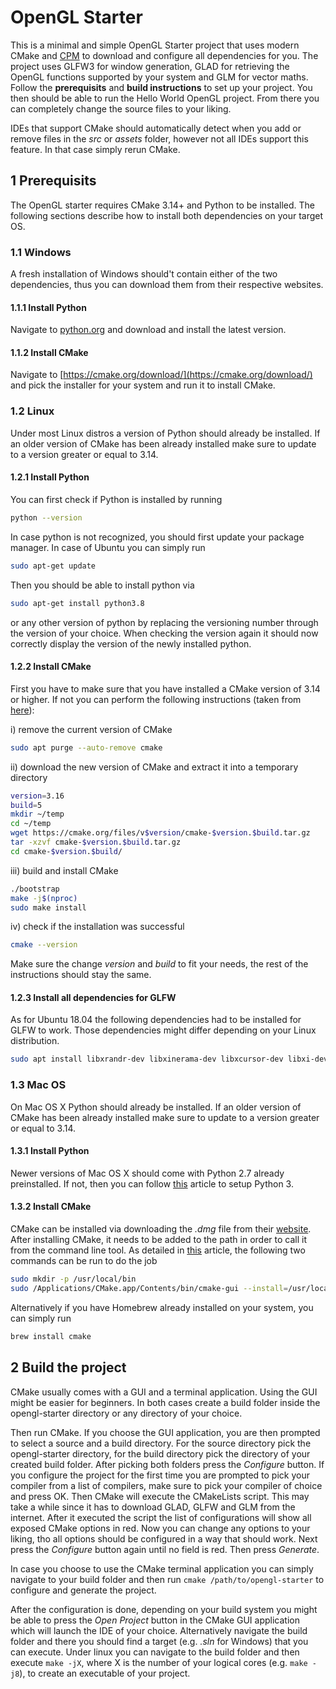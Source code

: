 # OpenGL Starter

This is a minimal and simple OpenGL Starter project that uses modern CMake and [CPM](https://github.com/TheLartians/CPM.cmake) to download and configure all dependencies for you. The project uses GLFW3 for window generation, GLAD for retrieving the OpenGL functions supported by your system and GLM for vector maths. Follow the **prerequisits** and **build instructions** to set up your project. You then should be able to run the Hello World OpenGL project. From there you can completely change the source files to your liking.

IDEs that support CMake should automatically detect when you add or remove files in the *src* or *assets* folder, however not all IDEs support this feature. In that case simply rerun CMake.

## 1 Prerequisits

The OpenGL starter requires CMake 3.14+ and Python to be installed. The following sections describe how to install both dependencies on your target OS. 

### 1.1 Windows

A fresh installation of Windows should't contain either of the two dependencies, thus you can download them from their respective websites.

#### 1.1.1 Install Python
Navigate to [python.org](python.org) and download and install the latest version.

#### 1.1.2 Install CMake
Navigate to [https://cmake.org/download/](https://cmake.org/download/) and pick the installer for your system and run it to install CMake.

### 1.2 Linux

Under most Linux distros a version of Python should already be installed. If an older version of CMake has been already installed make sure to update to a version greater or equal to 3.14.

#### 1.2.1 Install Python
You can first check if Python is installed by running

```bash
python --version
```

In case python is not recognized, you should first update your package manager. In case of Ubuntu you can simply run
```bash
sudo apt-get update
```

Then you should be able to install python via
```bash
sudo apt-get install python3.8
```

or any other version of python by replacing the versioning number through the version of your choice.
When checking the version again it should now correctly display the version of the newly installed python.

#### 1.2.2 Install CMake
First you have to make sure that you have installed a CMake version of 3.14 or higher. If not you can perform the following instructions (taken from [here](https://askubuntu.com/questions/355565/how-do-i-install-the-latest-version-of-cmake-from-the-command-line)):

i) remove the current version of CMake
```bash
sudo apt purge --auto-remove cmake
```

ii) download the new version of CMake and extract it into a temporary directory
```bash
version=3.16
build=5
mkdir ~/temp
cd ~/temp
wget https://cmake.org/files/v$version/cmake-$version.$build.tar.gz
tar -xzvf cmake-$version.$build.tar.gz
cd cmake-$version.$build/
```

iii) build and install CMake
```bash
./bootstrap
make -j$(nproc)
sudo make install
```

iv) check if the installation was successful
```bash
cmake --version
```

Make sure the change *version* and *build* to fit your needs, the rest of the instructions should stay the same.

#### 1.2.3 Install all dependencies for GLFW

As for Ubuntu 18.04 the following dependencies had to be installed for GLFW to work. Those dependencies might differ depending on your Linux distribution.

```bash
sudo apt install libxrandr-dev libxinerama-dev libxcursor-dev libxi-dev
```

### 1.3 Mac OS

On Mac OS X Python should already be installed. If an older version of CMake has been already installed make sure to update to a version greater or equal to 3.14.

#### 1.3.1 Install Python

Newer versions of Mac OS X should come with Python 2.7 already preinstalled. If not, then you can follow [this](https://docs.python-guide.org/starting/install3/osx/) article to setup Python 3.

#### 1.3.2 Install CMake

CMake can be installed via downloading the *.dmg* file from their [website](https://cmake.org/download/). After installing CMake, it needs to be added to the path in order to call it from the command line tool. As detailed in [this](https://tudat.tudelft.nl/installation/setupDevMacOs.html) article, the following two commands can be run to do the job

```bash
sudo mkdir -p /usr/local/bin
sudo /Applications/CMake.app/Contents/bin/cmake-gui --install=/usr/local/bin
```

Alternatively if you have Homebrew already installed on your system, you can simply run

```bash
brew install cmake
```

## 2 Build the project

CMake usually comes with a GUI and a terminal application. Using the GUI might be easier for beginners. In both cases create a build folder inside the opengl-starter directory or any directory of your choice. 

Then run CMake. If you choose the GUI application, you are then prompted to select a source and a build directory. For the source directory pick the opengl-starter directory, for the build directory pick the directory of your created build folder. After picking both folders press the *Configure* button. If you configure the project for the first time you are prompted to pick your compiler from a list of compilers, make sure to pick your compiler of choice and press OK. Then CMake will execute the CMakeLists script. This may take a while since it has to download GLAD, GLFW and GLM from the internet. After it executed the script the list of configurations will show all exposed CMake options in red. Now you can change any options to your liking, tho all options should be configured in a way that should work. Next press the *Configure* button again until no field is red. Then press *Generate*. 

In case you choose to use the CMake terminal application you can simply navigate to your build folder and then run `cmake /path/to/opengl-starter` to configure and generate the project.

After the configuration is done, depending on your build system you might be able to press the *Open Project* button in the CMake GUI application which will launch the IDE of your choice. Alternatively navigate the build folder and there you should find a target (e.g. *.sln* for Windows) that you can execute. Under linux you can navigate to the build folder and then execute `make -jX`, where X is the number of your logical cores (e.g. `make -j8`), to create an executable of your project.